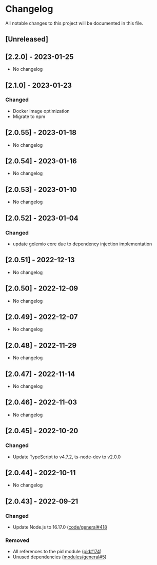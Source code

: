 # Changelog

All notable changes to this project will be documented in this file.

## [Unreleased]

## [2.2.0] - 2023-01-25

-   No changelog

## [2.1.0] - 2023-01-23

### Changed

-   Docker image optimization
-   Migrate to npm

## [2.0.55] - 2023-01-18

-   No changelog

## [2.0.54] - 2023-01-16

-   No changelog

## [2.0.53] - 2023-01-10

-   No changelog

## [2.0.52] - 2023-01-04

### Changed

-   update golemio core due to dependency injection implementation

## [2.0.51] - 2022-12-13

-   No changelog

## [2.0.50] - 2022-12-09

-   No changelog

## [2.0.49] - 2022-12-07

-   No changelog

## [2.0.48] - 2022-11-29

-   No changelog

## [2.0.47] - 2022-11-14

-   No changelog

## [2.0.46] - 2022-11-03

-   No changelog

## [2.0.45] - 2022-10-20

### Changed

-   Update TypeScript to v4.7.2, ts-node-dev to v2.0.0

## [2.0.44] - 2022-10-11

-   No changelog

## [2.0.43] - 2022-09-21

### Changed

-   Update Node.js to 16.17.0 ([code/general#418](https://gitlab.com/operator-ict/golemio/code/general/-/issues/418)

### Removed

-   All references to the pid module ([pid#174](https://gitlab.com/operator-ict/golemio/code/modules/pid/-/issues/174))
-   Unused dependencies ([modules/general#5](https://gitlab.com/operator-ict/golemio/code/modules/general/-/issues/5))
